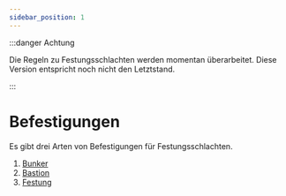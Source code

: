 ```yaml
---
sidebar_position: 1
---
```


:::danger Achtung

Die Regeln zu Festungsschlachten werden momentan überarbeitet. Diese Version entspricht noch nicht den Letztstand.

:::

# Befestigungen

Es gibt drei Arten von Befestigungen für Festungsschlachten. 

1. [Bunker](Bunker)
2. [Bastion](Bastion)
3. [Festung](Festung)